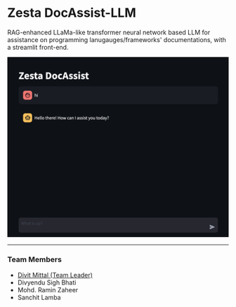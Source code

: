 # Zesta DocAssist-LLM
RAG-enhanced LLaMa-like transformer neural network based LLM for assistance on programming lanugauges/frameworks' documentations, with a streamlit front-end.

<p align="center"><img src="./assets/streamlit.jpg" alt="streamlit-ui""/></p>

---

### Team Members
- [Divit Mittal (Team Leader)](https://github.com/DivitMittal)
- Divyendu Sigh Bhati
- Mohd. Ramin Zaheer
- Sanchit Lamba

